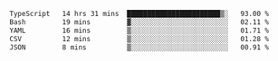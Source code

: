 <!--START_SECTION:waka-->

```txt
TypeScript   14 hrs 31 mins  ███████████████████████▒░   93.00 %
Bash         19 mins         ▓░░░░░░░░░░░░░░░░░░░░░░░░   02.11 %
YAML         16 mins         ▒░░░░░░░░░░░░░░░░░░░░░░░░   01.71 %
CSV          12 mins         ▒░░░░░░░░░░░░░░░░░░░░░░░░   01.28 %
JSON         8 mins          ▒░░░░░░░░░░░░░░░░░░░░░░░░   00.91 %
```

<!--END_SECTION:waka-->